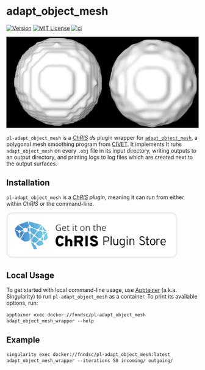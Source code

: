 # adapt_object_mesh

[![Version](https://img.shields.io/docker/v/fnndsc/pl-adapt_object_mesh?sort=semver)](https://hub.docker.com/r/fnndsc/pl-adapt_object_mesh)
[![MIT License](https://img.shields.io/github/license/fnndsc/pl-adapt_object_mesh)](https://github.com/FNNDSC/pl-adapt_object_mesh/blob/main/LICENSE)
[![ci](https://github.com/FNNDSC/pl-adapt_object_mesh/actions/workflows/ci.yml/badge.svg)](https://github.com/FNNDSC/pl-adapt_object_mesh/actions/workflows/ci.yml)

![before and after](examples/before_and_after.png)

`pl-adapt_object_mesh` is a [_ChRIS_](https://chrisproject.org/)
_ds_ plugin wrapper for
[`adapt_object_mesh`](https://github.com/aces/surface-extraction/blob/clasp_3-0-3/src/adapt_object_mesh.c),
a polygonal mesh smoothing program from [CIVET](http://mcin.ca/technology/civet/).
It implements 
It runs `adapt_object_mesh` on every `.obj` file in its input directory,
writing outputs to an output directory, and printing logs to log files
which are created next to the output surfaces.

## Installation

`pl-adapt_object_mesh` is a _[ChRIS](https://chrisproject.org/) plugin_, meaning it can
run from either within _ChRIS_ or the command-line.

[![Get it from chrisstore.co](https://raw.githubusercontent.com/FNNDSC/ChRIS_store_ui/963938c241636e4c3dc4753ee1327f56cb82d8b5/src/assets/public/badges/light.svg)](https://chrisstore.co/plugin/pl-adapt_object_mesh)

## Local Usage

To get started with local command-line usage, use [Apptainer](https://apptainer.org/)
(a.k.a. Singularity) to run `pl-adapt_object_mesh` as a container.
To print its available options, run:

```shell
apptainer exec docker://fnndsc/pl-adapt_object_mesh adapt_object_mesh_wrapper --help
```

## Example

```shell
singularity exec docker://fnndsc/pl-adapt_object_mesh:latest adapt_object_mesh_wrapper --iterations 50 incoming/ outgoing/
```
